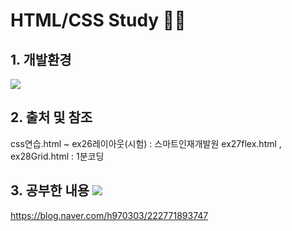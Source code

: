 # HTML/CSS Study 👨‍💻

## 1. 개발환경
<img src="https://img.shields.io/badge/Visual Studio Code-007ACC?style=flat-square&logo=Visual Studio Code&logoColor=white"/> 

## 2. 출처 및 참조
css연습.html ~ ex26레이아웃(시험) : 스마트인재개발원
ex27flex.html , ex28Grid.html : 1분코딩

## 3. 공부한 내용 <img src="https://img.shields.io/badge/ My blog-03C75A?style=flat-square&logo=Naver&logoColor=white&link=https://blog.naver.com/h970303"/>
https://blog.naver.com/h970303/222771893747
